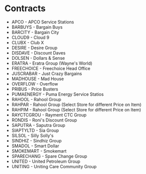 # Contracts

* APCO - APCO Service Stations
* BARBUYS - Bargain Buys
* BARCITY - Bargain City
* CLOUD9 - Cloud 9
* CLUBX -  Club X
* DESIRE - Desire Group
* DISDAVE - Discount Daves
* DOLSEN -  Dollars & Sense
* ERATRA - Eratra Group (Wayne's World)
* FREECHOICE - Freechoice Head Office
* JUSCRABAR - Just Crazy Bargains
* MADHOUSE - Mad House
* OVERFLOW - Overflow
* PRIBUS - Price Busters
* PUMAENERGY - Puma Energy Service Statios
* RAHOOL - Rahool Group
* RAHPAR - Rahool Group (Select Store for different Price on Item)
* RAHPIM - Rahool Group (Select Store for different Price on Item)
* RAYCTCGROU - Rayment CTC Group
* RONDIS - Roni's Discount Group
* SAPUTRA - Saputra Group
* SIAPTYLTD - Sia Group
* SILSOL - Silly Solly's
* SINDHIZ - Sindhiz Group
* SMADOL - Smart Dollar
* SMOKEMART - Smokemart
* SPARECHANG - Spare Change Group
* UNITED - United Petroleum Group
* UNITING - Uniting Care Community Group

